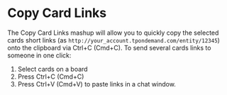 ﻿Copy Card Links
==================
The Copy Card Links mashup will allow you to quickly copy the selected cards short links (as `http://your_account.tpondemand.com/entity/12345`) onto the clipboard via Ctrl+C (Cmd+C). To send several cards links to someone in one click:

1. Select cards on a board
2. Press Ctrl+C (Cmd+C)
3. Press Ctrl+V (Cmd+V) to paste links in a chat window.
